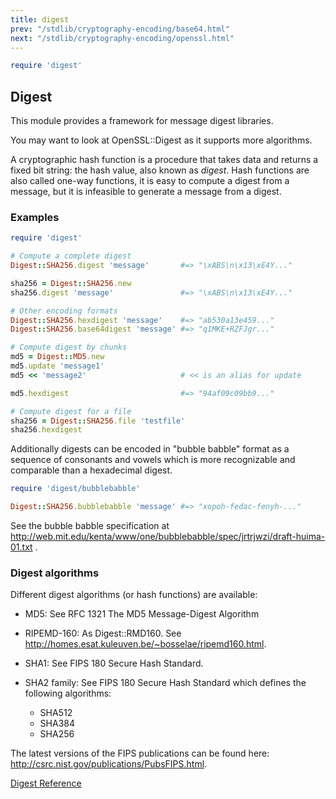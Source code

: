 ```yaml
---
title: digest
prev: "/stdlib/cryptography-encoding/base64.html"
next: "/stdlib/cryptography-encoding/openssl.html"
---
```



```ruby
require 'digest'
```

## Digest[](#digest)

This module provides a framework for message digest libraries.

You may want to look at OpenSSL::Digest as it supports more algorithms.

A cryptographic hash function is a procedure that takes data and returns
a fixed bit string: the hash value, also known as *digest*. Hash
functions are also called one-way functions, it is easy to compute a
digest from a message, but it is infeasible to generate a message from a
digest.

### Examples[](#examples)


```ruby
require 'digest'

# Compute a complete digest
Digest::SHA256.digest 'message'       #=> "\xABS\n\x13\xE4Y..."

sha256 = Digest::SHA256.new
sha256.digest 'message'               #=> "\xABS\n\x13\xE4Y..."

# Other encoding formats
Digest::SHA256.hexdigest 'message'    #=> "ab530a13e459..."
Digest::SHA256.base64digest 'message' #=> "q1MKE+RZFJgr..."

# Compute digest by chunks
md5 = Digest::MD5.new
md5.update 'message1'
md5 << 'message2'                     # << is an alias for update

md5.hexdigest                         #=> "94af09c09bb9..."

# Compute digest for a file
sha256 = Digest::SHA256.file 'testfile'
sha256.hexdigest
```

Additionally digests can be encoded in "bubble babble" format as a
sequence of consonants and vowels which is more recognizable and
comparable than a hexadecimal digest.


```ruby
require 'digest/bubblebabble'

Digest::SHA256.bubblebabble 'message' #=> "xopoh-fedac-fenyh-..."
```

See the bubble babble specification at
http://web.mit.edu/kenta/www/one/bubblebabble/spec/jrtrjwzi/draft-huima-01.txt
.

### Digest algorithms[](#digest-algorithms)

Different digest algorithms (or hash functions) are available:

* MD5: See RFC 1321 The MD5 Message-Digest Algorithm
* RIPEMD-160: As Digest::RMD160. See
  http://homes.esat.kuleuven.be/~bosselae/ripemd160.html.

* SHA1: See FIPS 180 Secure Hash Standard.
* SHA2 family: See FIPS 180 Secure Hash Standard which defines the
  following algorithms:
  * SHA512
  * SHA384
  * SHA256

The latest versions of the FIPS publications can be found here:
http://csrc.nist.gov/publications/PubsFIPS.html.

<a
href='https://ruby-doc.org/stdlib-2.7.0/libdoc/digest/rdoc/Digest.html'
class='ruby-doc remote' target='_blank'>Digest Reference</a>

